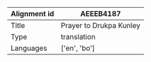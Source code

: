 |Alignment id | AEEEB4187
| --- | --- 
|Title | Prayer to Drukpa Kunley 
|Type | translation
|Languages | ['en', 'bo']